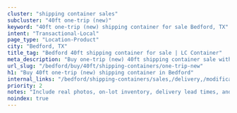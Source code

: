 ```yaml
---
cluster: "shipping container sales"
subcluster: "40ft one-trip (new)"
keyword: "40ft one-trip (new) shipping container for sale Bedford, TX"
intent: "Transactional-Local"
page_type: "Location-Product"
city: "Bedford, TX"
title_tag: "Bedford 40ft shipping container for sale | LC Container"
meta_description: "Buy one-trip (new) 40ft shipping container sale with local delivery in Bedford, TX. LC Container — local Since 2003. Request a fast quote today."
url_slug: "/bedford/buy/40ft/shipping-containers/one-trip-new"
h1: "Buy 40ft one-trip (new) shipping container in Bedford"
internal_links: "/bedford/shipping-containers/sales,/delivery,/modifications"
priority: 2
notes: "Include real photos, on-lot inventory, delivery lead times, and financing info."
noindex: true
---
```


<!-- TODO: Add unique city/inventory copy, images, and internal links here. -->

